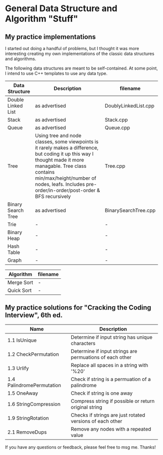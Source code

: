 # General Data Structure and Algorithm "Stuff"

## My practice implementations
I started out doing a handful of problems, but I thought it was more interesting creating my own implementations of the classic data structures and algorithms.


The following data structures are meant to be self-contained. At some point, I intend to use C++ templates to use any data type.

Data Structure | Description | filename
--- | --- | ---
Double Linked List | as advertised | DoublyLinkedList.cpp
Stack | as advertised | Stack.cpp
Queue | as advertised | Queue.cpp
Tree | Using tree and node classes, some viewpoints is it rarely makes a difference, but coding it up this way I thought made it more managable. Tree class contains min/max/height/number of nodes, leafs. Includes pre-order/in-order/post-order & BFS recursively | Tree.cpp
Binary Search Tree | as advertised | BinarySearchTree.cpp
Trie | -  | -
Binary Heap | - | -
Hash Table | - | -
Graph | - | -

Algorithm | filename
--- | ---
Merge Sort | -
Quick Sort | -



## My practice solutions for "Cracking the Coding Interview", 6th ed.
Name | Description
--- | ---
1.1 IsUnique | Determine if input string has unique characters
1.2 CheckPermutation | Determine if input strings are permuations of each other
1.3 Urlify | Replace all spaces in a string with '%20'
1.4 PalindromePermutation | Check if string is a permuation of a palindrome
1.5 OneAway | Check if string is one away
1.6 StringCompression | Compress string if possible or return original string
1.9 StringRotation | Checks if strings are just rotated versions of each other
2.1 RemoveDups | Remove any nodes with a repeated value




If you have any questions or feedback, please feel free to msg me. Thanks!
